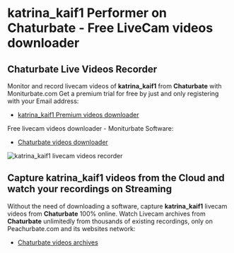 # katrina_kaif1 Performer on Chaturbate - Free LiveCam videos downloader

## Chaturbate Live Videos Recorder

Monitor and record livecam videos of **katrina_kaif1** from **Chaturbate** with Moniturbate.com
Get a premium trial for free by just and only registering with your Email address:
* [katrina_kaif1 Premium videos downloader](https://moniturbate.com/request-demo-licence-key.html)

Free livecam videos downloader - Moniturbate Software:
* [Chaturbate videos downloader](https://moniturbate.com/moniturbate-download-software.html)

![katrina_kaif1 livecam videos recorder](https://peachurnet.com/templates/moniturbate-software.png)


## Capture katrina_kaif1 videos from the Cloud and watch your recordings on Streaming

Without the need of downloading a software, capture **katrina_kaif1** livecam videos from **Chaturbate** 100% online.
Watch Livecam archives from **Chaturbate** unlimitedly from thousands of existing recordings, only on Peachurbate.com and its websites network:
* [Chaturbate videos archives](https://peachurnet.com/)